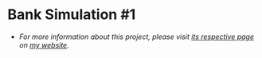 # Bank Simulation #1
- *For more information about this project, please visit [its respective page](https://abdulrahmanmohammadsalem.github.io/CppConsoleApps/Bank-Simulation-1/) on [my website](https://abdulrahmanmohammadsalem.github.io).*
